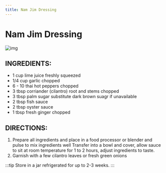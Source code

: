 ```yaml
---
title: Nam Jim Dressing
---
```


# Nam Jim Dressing

![img](/images/namjim.jpg)


## INGREDIENTS:

* 1 cup lime juice freshly squeezed
* 1/4 cup garlic chopped
* 6 - 10 thai hot peppers chopped
* 3 tbsp corriander (cilantro) root and stems chopped
* 3 tbsp palm sugar substitute dark brown suagr if unavailable
* 2 tbsp fish sauce
* 2 tbsp oyster sauce
* 1 tbsp fresh ginger chopped

## DIRECTIONS:

1. Prepare all ingredients and place in a food processor or blender and pulse to mix ingredients well
Transfer into a bowl and cover, allow sauce to sit at room temperature for 1 to 2 hours, adjust ingredients to taste.
3. Garnish with a few cilantro leaves or fresh green onions

:::tip
Store in a jar refrigerated for up to 2-3 weeks.
:::
